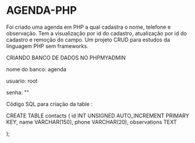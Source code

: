 # AGENDA-PHP
Foi criado uma agenda em PHP a qual cadastra o nome, telefone e observação. Tem a visualização por id do cadastro, atualização por id do cadastro e remoção do campo. Um projeto CRUD para estudos da linguagem PHP sem frameworks. 


CRIANDO BANCO DE DADOS NO PHPMYADMIN 

nome do banco: agenda 

usuario: root

senha: ""

Código SQL para criação da table : 

CREATE TABLE contacts (
	id INT UNSIGNED AUTO_INCREMENT PRIMARY KEY, 
	name VARCHAR(150), 
	phone VARCHAR(20), 
	observations TEXT

);
